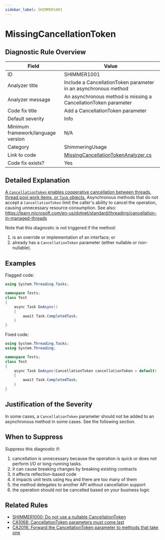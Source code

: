 ```yaml
---
sidebar_label: SHIMMER1001
---
```

# MissingCancellationToken

## Diagnostic Rule Overview

| Field                              | Value
|------------------------------------|-------
| ID                                 | SHIMMER1001
| Analyzer title                     | Include a CancellationToken parameter in an asynchronous method
| Analyzer message                   | An asynchronous method is missing a CancellationToken parameter
| Code fix title                     | Add a CancellationToken parameter
| Default severity                   | Info
| Minimum framework/language version | N/A
| Category                           | ShimmeringUsage
| Link to code                       | [MissingCancellationTokenAnalyzer.cs](https://github.com/Bartleby2718/Shimmering.Analyzers/blob/main/src/Shimmering.Analyzers/UsageRules/MissingCancellationToken/MissingCancellationTokenAnalyzer.cs)
| Code fix exists?                   | Yes

## Detailed Explanation

[A `CancellationToken` enables cooperative cancellation between threads, thread pool work items, or `Task` objects.](https://learn.microsoft.com/en-us/dotnet/api/system.threading.cancellationtoken) Asynchronous methods that do not accept a `CancellationToken` limit the caller's ability to cancel the operation, causing unnecessary resource consumption. See also: https://learn.microsoft.com/en-us/dotnet/standard/threading/cancellation-in-managed-threads

Note that this diagnostic is not triggered if the method:
1. is an override or implementation of an interface; or
2. already has a `CancellationToken` parameter (either nullable or non-nullable).

## Examples

Flagged code:
```cs
using System.Threading.Tasks;

namespace Tests;
class Test
{
    async Task DoAsync()
    {
        await Task.CompletedTask;
    }
}
```

Fixed code:
```cs
using System.Threading.Tasks;
using System.Threading;

namespace Tests;
class Test
{
    async Task DoAsync(CancellationToken cancellationToken = default)
    {
        await Task.CompletedTask;
    }
}
```

## Justification of the Severity

In some cases, a `CancellationToken` parameter should not be added to an asynchronous method in some cases. See the following section.

## When to Suppress

Suppress this diagnostic if:
1. cancellation is unnecessary because the operation is quick or does not perform I/O or long-running tasks.
2. it can cause breaking changes by breaking existing contracts
3. it affects reflection-based code
4. it impacts unit tests using `Moq` and there are too many of them
5. the method delegates to another API without cancellation support
6. the operation should not be cancelled based on your business logic

## Related Rules

- [SHIMMER1000: Do not use a nullable CancellationToken](./SHIMMER1000.md)
- [CA1068: CancellationToken parameters must come last](https://learn.microsoft.com/en-us/dotnet/fundamentals/code-analysis/quality-rules/ca1068)
- [CA2016: Forward the CancellationToken parameter to methods that take one](https://learn.microsoft.com/en-us/dotnet/fundamentals/code-analysis/quality-rules/ca2016)
